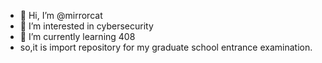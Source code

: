 - 👋 Hi, I’m @mirrorcat  
- 👀 I’m interested in cybersecurity  
- 🌱 I’m currently learning 408  
- so,it is import repository for my graduate school entrance examination.

<!---
mirror24/mirror24 is a ✨ special ✨ repository because its `README.md` (this file) appears on your GitHub profile.
You can click the Preview link to take a look at your changes.
--->
